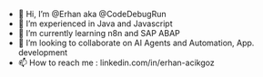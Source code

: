 - 👋 Hi, I’m @Erhan aka @CodeDebugRun
- 👀 I’m experienced in Java and Javascript
- 🌱 I’m currently learning n8n and SAP ABAP
- 💞️ I’m looking to collaborate on AI Agents and Automation, App. development 
- 📫 How to reach me : linkedin.com/in/erhan-acikgoz

<!---
CodeDebugRun/CodeDebugRun is a ✨ special ✨ repository because its `README.md` (this file) appears on your GitHub profile.
You can click the Preview link to take a look at your changes.
--->

